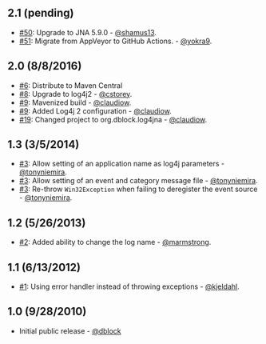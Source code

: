 2.1 (pending)
--------------
* [#50](https://github.com/dblock/log4jna/pull/50): Upgrade to JNA 5.9.0 - [@shamus13](https://github.com/shamus13).
* [#51](https://github.com/dblock/log4jna/pull/51): Migrate from AppVeyor to GitHub Actions. - [@yokra9](https://github.com/yokra9).

2.0 (8/8/2016)
--------------
* [#6](https://github.com/dblock/log4jna/issues/6): Distribute to Maven Central
* [#8](https://github.com/dblock/log4jna/pull/8): Upgrade to log4j2 - [@cstorey](https://github.com/cstorey).
* [#9](https://github.com/dblock/log4jna/pull/9): Mavenized build - [@claudiow](https://github.com/claudiow).
* [#9](https://github.com/dblock/log4jna/pull/9): Added Log4j 2 configuration - [@claudiow](https://github.com/claudiow).
* [#19](https://github.com/dblock/log4jna/pull/19): Changed project to org.dblock.log4jna - [@claudiow](https://github.com/claudiow).

1.3 (3/5/2014)
--------------

* [#3](https://github.com/dblock/log4jna/pull/3): Allow setting of an application name as log4j parameters - [@tonyniemira](https://github.com/tonyniemira).
* [#3](https://github.com/dblock/log4jna/pull/3): Allow setting of an event and category message file - [@tonyniemira](https://github.com/tonyniemira).
* [#3](https://github.com/dblock/log4jna/pull/3): Re-throw `Win32Exception` when failing to deregister the event source - [@tonyniemira](https://github.com/tonyniemira).

1.2 (5/26/2013)
---------------

* [#2](https://github.com/dblock/log4jna/pull/2): Added ability to change the log name - [@marmstrong](https://github.com/marmstrong).

1.1 (6/13/2012)
---------------

* [#1](https://github.com/dblock/log4jna/pull/1): Using error handler instead of throwing exceptions - [@kjeldahl](https://github.com/kjeldahl).

1.0 (9/28/2010)
---------------

* Initial public release - [@dblock](https://github.com/dblock)
